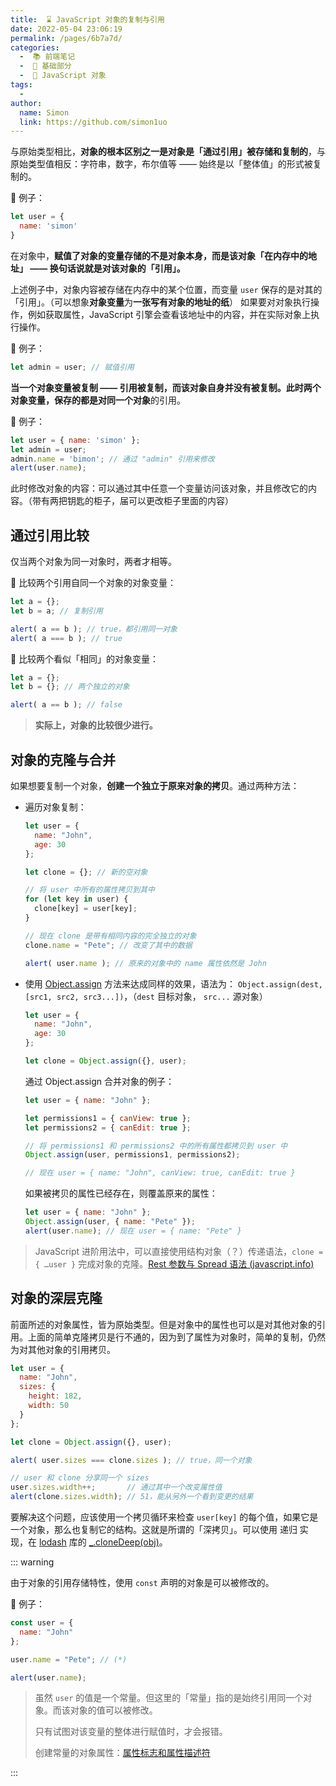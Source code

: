 ```yaml
---
title:  ⌛️ JavaScript 对象的复制与引用
date: 2022-05-04 23:06:19
permalink: /pages/6b7a7d/
categories:
  -  📚 前端笔记
  -  🚶 基础部分
  -  📒 JavaScript 对象
tags:
  - 
author: 
  name: Simon
  link: https://github.com/simon1uo
---
```

与原始类型相比，**对象的根本区别之一是对象是「通过引用」被存储和复制的**，与原始类型值相反：字符串，数字，布尔值等 —— 始终是以「整体值」的形式被复制的。



🌰 例子：

```js
let user = {
  name: 'simon'
}
```

在对象中，**赋值了对象的变量存储的不是对象本身，而是该对象「在内存中的地址」 —— 换句话说就是对该对象的「引用」。**

上述例子中，对象内容被存储在内存中的某个位置，而变量 `user` 保存的是对其的「引用」。（可以想象**对象变量**为**一张写有对象的地址的纸**） 如果要对对象执行操作，例如获取属性，JavaScript 引擎会查看该地址中的内容，并在实际对象上执行操作。



🌰 例子：

```js
let admin = user; // 赋值引用
```

**当一个对象变量被复制 —— 引用被复制，而该对象自身并没有被复制。**此时两个对象变量，保存的都是对**同一个对象**的引用。



🌰 例子：

```js
let user = { name: 'simon' };
let admin = user;
admin.name = 'bimon'; // 通过 "admin" 引用来修改
alert(user.name);
```

此时修改对象的内容：可以通过其中任意一个变量访问该对象，并且修改它的内容。（带有两把钥匙的柜子，届可以更改柜子里面的内容）



## 通过引用比较

仅当两个对象为同一对象时，两者才相等。



🌰 比较两个引用自同一个对象的对象变量：

```js
let a = {};
let b = a; // 复制引用

alert( a == b ); // true，都引用同一对象
alert( a === b ); // true
```



🌰 比较两个看似「相同」的对象变量：

```js
let a = {};
let b = {}; // 两个独立的对象

alert( a == b ); // false
```

> **实际上，对象的比较很少进行。**



## 对象的克隆与合并

如果想要复制一个对象，**创建一个独立于原来对象的拷贝**。通过两种方法：

+ 遍历对象复制：

  ```js
  let user = {
    name: "John",
    age: 30
  };
  
  let clone = {}; // 新的空对象
  
  // 将 user 中所有的属性拷贝到其中
  for (let key in user) {
    clone[key] = user[key];
  }
  
  // 现在 clone 是带有相同内容的完全独立的对象
  clone.name = "Pete"; // 改变了其中的数据
  
  alert( user.name ); // 原来的对象中的 name 属性依然是 John
  ```

+ 使用 [Object.assign](https://developer.mozilla.org/en-US/docs/Web/JavaScript/Reference/Global_Objects/Object/assign) 方法来达成同样的效果，语法为： `Object.assign(dest, [src1, src2, src3...])`，（`dest` 目标对象， `src...` 源对象）

  ```js
  let user = {
    name: "John",
    age: 30
  };
  
  let clone = Object.assign({}, user);
  ```

  

  通过 Object.assign 合并对象的例子：

  ```js
  let user = { name: "John" };
  
  let permissions1 = { canView: true };
  let permissions2 = { canEdit: true };
  
  // 将 permissions1 和 permissions2 中的所有属性都拷贝到 user 中
  Object.assign(user, permissions1, permissions2);
  
  // 现在 user = { name: "John", canView: true, canEdit: true }
  ```

  如果被拷贝的属性已经存在，则覆盖原来的属性：

  ```js
  let user = { name: "John" };
  Object.assign(user, { name: "Pete" });
  alert(user.name); // 现在 user = { name: "Pete" }
  ```

  

> JavaScript 进阶用法中，可以直接使用结构对象（？）传递语法，`clone = { …user }` 完成对象的克隆。[Rest 参数与 Spread 语法 (javascript.info)](https://zh.javascript.info/rest-parameters-spread)



## 对象的深层克隆

前面所述的对象属性，皆为原始类型。但是对象中的属性也可以是对其他对象的引用。上面的简单克隆拷贝是行不通的，因为到了属性为对象时，简单的复制，仍然为对其他对象的引用拷贝。

```js
let user = {
  name: "John",
  sizes: {
    height: 182,
    width: 50
  }
};

let clone = Object.assign({}, user);

alert( user.sizes === clone.sizes ); // true，同一个对象

// user 和 clone 分享同一个 sizes
user.sizes.width++;       // 通过其中一个改变属性值
alert(clone.sizes.width); // 51，能从另外一个看到变更的结果
```



要解决这个问题，应该使用一个拷贝循环来检查 `user[key]` 的每个值，如果它是一个对象，那么也复制它的结构。这就是所谓的「深拷贝」。可以使用 递归 实现，在  [lodash](https://lodash.com/) 库的 [_.cloneDeep(obj)](https://lodash.com/docs#cloneDeep)。



::: warning

由于对象的引用存储特性，使用 `const` 声明的对象是可以被修改的。

🌰 例子：

```js
const user = {
  name: "John"
};

user.name = "Pete"; // (*)

alert(user.name); 
```

> 虽然 `user` 的值是一个常量。但这里的「常量」指的是始终引用同一个对象。而该对象的值可以被修改。
>
> 只有试图对该变量的整体进行赋值时，才会报错。
>
> 创建常量的对象属性：[属性标志和属性描述符](https://zh.javascript.info/property-descriptors)

:::